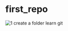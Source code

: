 # first_repo
![1 create a folder learn git](https://user-images.githubusercontent.com/117317521/200082949-2a36ca00-d25d-4a05-b784-e67adb030cbe.png)
